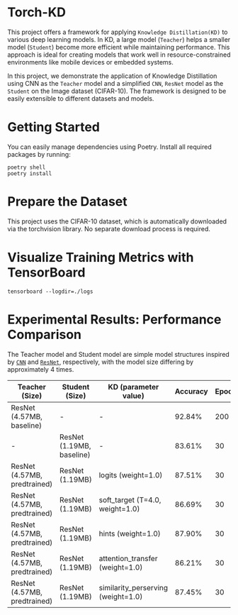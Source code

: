 # Torch-KD
This project offers a framework for applying `Knowledge Distillation(KD)` to various deep learning models. In KD, a large model (`Teacher`) helps a smaller model (`Student`) become more efficient while maintaining performance. This approach is ideal for creating models that work well in resource-constrained environments like mobile devices or embedded systems.

In this project, we demonstrate the application of Knowledge Distillation using CNN as the `Teacher` model and a simplified `CNN`, `ResNet` model as the `Student` on the Image dataset (CIFAR-10). The framework is designed to be easily extensible to different datasets and models.

# Getting Started
You can easily manage dependencies using Poetry. Install all required packages by running:
```
poetry shell
poetry install
```
# Prepare the Dataset
This project uses the CIFAR-10 dataset, which is automatically downloaded via the torchvision library. No separate download process is required.

# Visualize Training Metrics with TensorBoard
```
tensorboard --logdir=./logs
```

# Experimental Results: Performance Comparison
The Teacher model and Student model are simple model structures inspired by [`CNN`](https://pytorch.org/tutorials/beginner/knowledge_distillation_tutorial.html) and [`ResNet`](https://arxiv.org/pdf/1512.03385), respectively, with the model size differing by approximately 4 times.

| Teacher (Size)              | Student (Size)              | KD (parameter value)               | Accuracy | Epoch |
|-----------------------------|-----------------------------|------------------------------------|----------|-------|
| ResNet (4.57MB, baseline)   | -                           | -                                  | 92.84%   | 200   |
| -                           | ResNet (1.19MB, baseline)   | -                                  | 83.61%   | 30    |
| ResNet (4.57MB, predtrained)| ResNet (1.19MB)             | logits (weight=1.0)                | 87.51%   | 30    |
| ResNet (4.57MB, predtrained)| ResNet (1.19MB)             | soft_target (T=4.0, weight=1.0)    | 86.69%   | 30    |
| ResNet (4.57MB, predtrained)| ResNet (1.19MB)             | hints (weight=1.0)                 | 87.90%   | 30    |
| ResNet (4.57MB, predtrained)| ResNet (1.19MB)             | attention_transfer (weight=1.0)    | 86.21%   | 30    |
| ResNet (4.57MB, predtrained)| ResNet (1.19MB)             | similarity_perserving (weight=1.0) | 87.45%   | 30    |